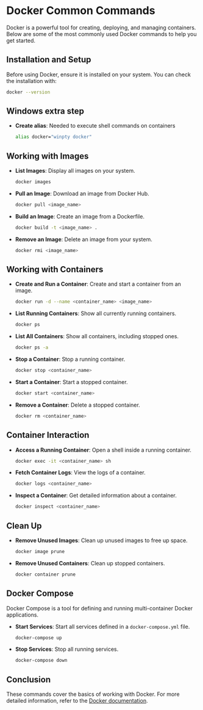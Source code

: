 # Docker Common Commands

Docker is a powerful tool for creating, deploying, and managing containers. Below are some of the most commonly used Docker commands to help you get started.

## Installation and Setup

Before using Docker, ensure it is installed on your system. You can check the installation with:

```sh
docker --version
```

## Windows extra step

- **Create alias**: Needed to execute shell commands on containers

  ```sh
  alias docker="winpty docker"
  ```


## Working with Images

- **List Images**: Display all images on your system.

  ```sh
  docker images
  ```

- **Pull an Image**: Download an image from Docker Hub.

  ```sh
  docker pull <image_name>
  ```

- **Build an Image**: Create an image from a Dockerfile.

  ```sh
  docker build -t <image_name> .
  ```

- **Remove an Image**: Delete an image from your system.

  ```sh
  docker rmi <image_name>
  ```

## Working with Containers

- **Create and Run a Container**: Create and start a container from an image.

  ```sh
  docker run -d --name <container_name> <image_name>
  ```

- **List Running Containers**: Show all currently running containers.

  ```sh
  docker ps
  ```

- **List All Containers**: Show all containers, including stopped ones.

  ```sh
  docker ps -a
  ```

- **Stop a Container**: Stop a running container.

  ```sh
  docker stop <container_name>
  ```

- **Start a Container**: Start a stopped container.

  ```sh
  docker start <container_name>
  ```

- **Remove a Container**: Delete a stopped container.

  ```sh
  docker rm <container_name>
  ```

## Container Interaction

- **Access a Running Container**: Open a shell inside a running container.

  ```sh
  docker exec -it <container_name> sh
  ```

- **Fetch Container Logs**: View the logs of a container.

  ```sh
  docker logs <container_name>
  ```

- **Inspect a Container**: Get detailed information about a container.

  ```sh
  docker inspect <container_name>
  ```

## Clean Up

- **Remove Unused Images**: Clean up unused images to free up space.

  ```sh
  docker image prune
  ```

- **Remove Unused Containers**: Clean up stopped containers.

  ```sh
  docker container prune
  ```

## Docker Compose

Docker Compose is a tool for defining and running multi-container Docker applications.

- **Start Services**: Start all services defined in a `docker-compose.yml` file.

  ```sh
  docker-compose up
  ```

- **Stop Services**: Stop all running services.

  ```sh
  docker-compose down
  ```

## Conclusion

These commands cover the basics of working with Docker. For more detailed information, refer to the [Docker documentation](https://docs.docker.com/).
